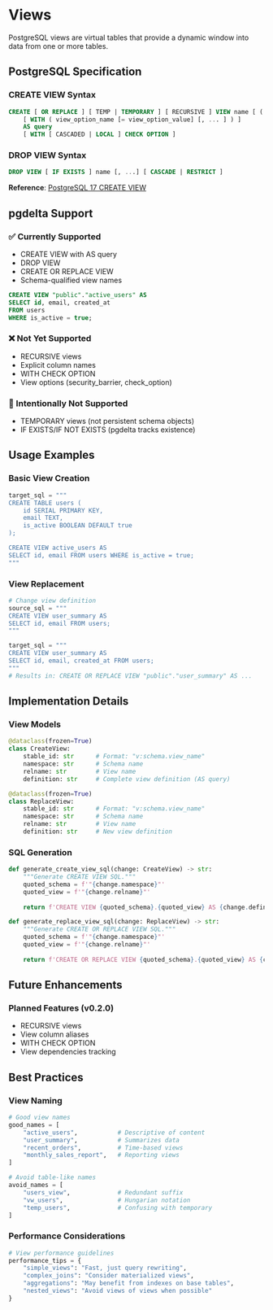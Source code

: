# Views

PostgreSQL views are virtual tables that provide a dynamic window into data from one or more tables.

## PostgreSQL Specification

### CREATE VIEW Syntax
```sql
CREATE [ OR REPLACE ] [ TEMP | TEMPORARY ] [ RECURSIVE ] VIEW name [ ( column_name [, ...] ) ]
    [ WITH ( view_option_name [= view_option_value] [, ... ] ) ]
    AS query
    [ WITH [ CASCADED | LOCAL ] CHECK OPTION ]
```

### DROP VIEW Syntax
```sql
DROP VIEW [ IF EXISTS ] name [, ...] [ CASCADE | RESTRICT ]
```

**Reference**: [PostgreSQL 17 CREATE VIEW](https://www.postgresql.org/docs/17/sql-createview.html)

## pgdelta Support

### ✅ Currently Supported
- CREATE VIEW with AS query
- DROP VIEW
- CREATE OR REPLACE VIEW
- Schema-qualified view names

```sql
CREATE VIEW "public"."active_users" AS 
SELECT id, email, created_at 
FROM users 
WHERE is_active = true;
```

### ❌ Not Yet Supported
- RECURSIVE views
- Explicit column names
- WITH CHECK OPTION
- View options (security_barrier, check_option)

### 🚫 Intentionally Not Supported
- TEMPORARY views (not persistent schema objects)
- IF EXISTS/IF NOT EXISTS (pgdelta tracks existence)

## Usage Examples

### Basic View Creation
```python
target_sql = """
CREATE TABLE users (
    id SERIAL PRIMARY KEY,
    email TEXT,
    is_active BOOLEAN DEFAULT true
);

CREATE VIEW active_users AS
SELECT id, email FROM users WHERE is_active = true;
"""
```

### View Replacement
```python
# Change view definition
source_sql = """
CREATE VIEW user_summary AS
SELECT id, email FROM users;
"""

target_sql = """
CREATE VIEW user_summary AS
SELECT id, email, created_at FROM users;
"""
# Results in: CREATE OR REPLACE VIEW "public"."user_summary" AS ...
```

## Implementation Details

### View Models
```python
@dataclass(frozen=True)
class CreateView:
    stable_id: str      # Format: "v:schema.view_name"
    namespace: str      # Schema name
    relname: str        # View name
    definition: str     # Complete view definition (AS query)

@dataclass(frozen=True)
class ReplaceView:
    stable_id: str      # Format: "v:schema.view_name"
    namespace: str      # Schema name
    relname: str        # View name
    definition: str     # New view definition
```

### SQL Generation
```python
def generate_create_view_sql(change: CreateView) -> str:
    """Generate CREATE VIEW SQL."""
    quoted_schema = f'"{change.namespace}"'
    quoted_view = f'"{change.relname}"'
    
    return f'CREATE VIEW {quoted_schema}.{quoted_view} AS {change.definition};'

def generate_replace_view_sql(change: ReplaceView) -> str:
    """Generate CREATE OR REPLACE VIEW SQL."""
    quoted_schema = f'"{change.namespace}"'
    quoted_view = f'"{change.relname}"'
    
    return f'CREATE OR REPLACE VIEW {quoted_schema}.{quoted_view} AS {change.definition};'
```

## Future Enhancements

### Planned Features (v0.2.0)
- RECURSIVE views
- View column aliases
- WITH CHECK OPTION
- View dependencies tracking

## Best Practices

### View Naming
```python
# Good view names
good_names = [
    "active_users",           # Descriptive of content
    "user_summary",           # Summarizes data
    "recent_orders",          # Time-based views
    "monthly_sales_report",   # Reporting views
]

# Avoid table-like names
avoid_names = [
    "users_view",             # Redundant suffix
    "vw_users",               # Hungarian notation
    "temp_users",             # Confusing with temporary
]
```

### Performance Considerations
```python
# View performance guidelines
performance_tips = {
    "simple_views": "Fast, just query rewriting",
    "complex_joins": "Consider materialized views",
    "aggregations": "May benefit from indexes on base tables",
    "nested_views": "Avoid views of views when possible"
}
```